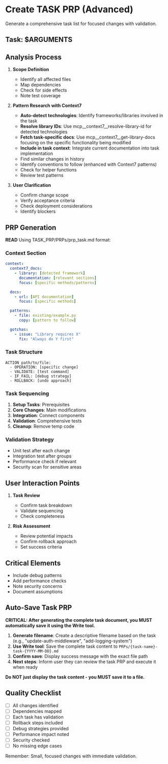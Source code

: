 # Create TASK PRP (Advanced)

Generate a comprehensive task list for focused changes with validation.

## Task: $ARGUMENTS

## Analysis Process

1. **Scope Definition**
   - Identify all affected files
   - Map dependencies
   - Check for side effects
   - Note test coverage

2. **Pattern Research with Context7**
   - **Auto-detect technologies**: Identify frameworks/libraries involved in the task
   - **Resolve library IDs**: Use mcp__context7__resolve-library-id for detected technologies
   - **Fetch task-specific docs**: Use mcp__context7__get-library-docs focusing on the specific functionality being modified
   - **Include in task context**: Integrate current documentation into task implementation
   - Find similar changes in history
   - Identify conventions to follow (enhanced with Context7 patterns)
   - Check for helper functions
   - Review test patterns

3. **User Clarification**
   - Confirm change scope
   - Verify acceptance criteria
   - Check deployment considerations
   - Identify blockers

## PRP Generation

**READ**
Using TASK_PRP/PRPs/prp_task.md format:

### Context Section

```yaml
context:
  context7_docs:
    - library: [detected framework]
      documentation: [relevant sections]
      focus: [specific methods/patterns]

  docs:
    - url: [API documentation]
      focus: [specific methods]

  patterns:
    - file: existing/example.py
      copy: [pattern to follow]

  gotchas:
    - issue: "Library requires X"
      fix: "Always do Y first"
```

### Task Structure

```
ACTION path/to/file:
  - OPERATION: [specific change]
  - VALIDATE: [test command]
  - IF_FAIL: [debug strategy]
  - ROLLBACK: [undo approach]
```

### Task Sequencing

1. **Setup Tasks**: Prerequisites
2. **Core Changes**: Main modifications
3. **Integration**: Connect components
4. **Validation**: Comprehensive tests
5. **Cleanup**: Remove temp code

### Validation Strategy

- Unit test after each change
- Integration test after groups
- Performance check if relevant
- Security scan for sensitive areas

## User Interaction Points

1. **Task Review**
   - Confirm task breakdown
   - Validate sequencing
   - Check completeness

2. **Risk Assessment**
   - Review potential impacts
   - Confirm rollback approach
   - Set success criteria

## Critical Elements

- Include debug patterns
- Add performance checks
- Note security concerns
- Document assumptions

## Auto-Save Task PRP

**CRITICAL: After generating the complete task document, you MUST automatically save it using the Write tool.**

1. **Generate filename**: Create a descriptive filename based on the task (e.g., "update-auth-middleware", "add-logging-system")
2. **Use Write tool**: Save the complete task content to `PRPs/{task-name}-task-{YYYY-MM-DD}.md`
3. **Confirm save**: Display success message with the exact file path
4. **Next steps**: Inform user they can review the task PRP and execute it when ready

**Do NOT just display the task content - you MUST save it to a file.**

## Quality Checklist

- [ ] All changes identified
- [ ] Dependencies mapped
- [ ] Each task has validation
- [ ] Rollback steps included
- [ ] Debug strategies provided
- [ ] Performance impact noted
- [ ] Security checked
- [ ] No missing edge cases

Remember: Small, focused changes with immediate validation.
